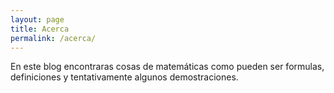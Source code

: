 ```yaml
---
layout: page
title: Acerca
permalink: /acerca/
---
```


En este blog encontraras cosas de matemáticas como pueden ser formulas, definiciones y 
tentativamente algunos demostraciones.

